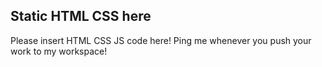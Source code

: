## Static HTML CSS here

Please insert HTML CSS JS code here! Ping me whenever you push your work to my workspace!
